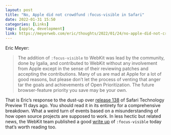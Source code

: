 ```yaml
---
layout: post
title: "No, Apple did not crowdfund :focus-visible in Safari"
date: 2022-01-31 15:50
categories: [Links]
tags: [apple, development]
link: https://meyerweb.com/eric/thoughts/2022/01/24/no-apple-did-not-crowdfund-focus-visible-in-safari/
---
```


Eric Meyer:

>The addition of `:focus-visible` to WebKit was lead by the community, done by Igalia, and contributed to WebKit without any involvement from Apple except in the sense of their reviewing patches and accepting the contributions. Many of us are mad at Apple for a lot of good reasons, but please don’t let the process of venting that anger tar the goals and achievements of Open Prioritization. The future browser-feature priority you save may be your own.

That is Eric’s response to the dust-up over [release 138](https://webkit.org/blog/12176/release-notes-for-safari-technology-preview-138/) of Safari Technology Preview 11 days ago. You should read it in its entirety for a comprehensive breakdown. What a weird turn of events based on a misunderstanding of how open source projects are supposed to work. In less hectic but related news, the WebKit team published a good [write up](https://webkit.org/blog/12179/the-focus-indicated-pseudo-class-focus-visible/) of `:focus-visible` today that’s worth reading too.
